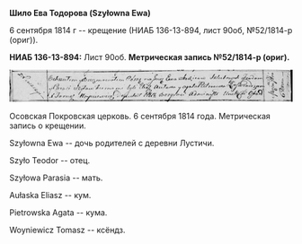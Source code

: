 **Шило Ева Тодорова (Szyłowna Ewa)**

6 сентября 1814 г -- крещение (НИАБ 136-13-894, лист 90об, №52/1814-р
(ориг)).

**НИАБ 136-13-894:** Лист 90об. **Метрическая запись №52/1814-р
(ориг).**

![](./media/b6882c432947b1c60047b86aef5d130c8ad474d0.png)

Осовская Покровская церковь. 6 сентября 1814 года. Метрическая запись о
крещении.

Szyłowna Ewa -- дочь родителей с деревни Лустичи.

Szyło Teodor -- отец.

Szyłowa Parasia -- мать.

Aułaska Eliasz -- кум.

Pietrowska Agata -- кума.

Woyniewicz Tomasz -- ксёндз.
